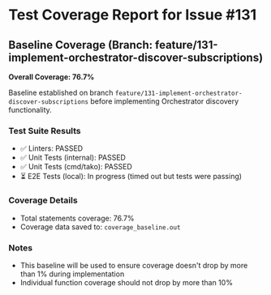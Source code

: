 # Test Coverage Report for Issue #131

## Baseline Coverage (Branch: feature/131-implement-orchestrator-discover-subscriptions)

**Overall Coverage: 76.7%**

Baseline established on branch `feature/131-implement-orchestrator-discover-subscriptions` before implementing Orchestrator discovery functionality.

### Test Suite Results
- ✅ Linters: PASSED
- ✅ Unit Tests (internal): PASSED 
- ✅ Unit Tests (cmd/tako): PASSED
- ⏳ E2E Tests (local): In progress (timed out but tests were passing)

### Coverage Details
- Total statements coverage: 76.7%
- Coverage data saved to: `coverage_baseline.out`

### Notes
- This baseline will be used to ensure coverage doesn't drop by more than 1% during implementation
- Individual function coverage should not drop by more than 10%
